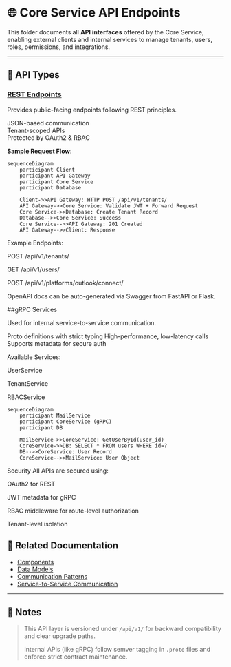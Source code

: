# 🌐 Core Service API Endpoints

This folder documents all **API interfaces** offered by the Core Service, enabling external clients and internal services to manage tenants, users, roles, permissions, and integrations.

---

## 📡 API Types

### [REST Endpoints](./rest-endpoints.md)
Provides public-facing endpoints following REST principles.

 JSON-based communication  
 Tenant-scoped APIs  
 Protected by OAuth2 & RBAC

**Sample Request Flow**:

```mermaid
sequenceDiagram
    participant Client
    participant API Gateway
    participant Core Service
    participant Database

    Client->>API Gateway: HTTP POST /api/v1/tenants/
    API Gateway->>Core Service: Validate JWT + Forward Request
    Core Service->>Database: Create Tenant Record
    Database-->>Core Service: Success
    Core Service-->>API Gateway: 201 Created
    API Gateway-->>Client: Response
```    
 Example Endpoints:

POST /api/v1/tenants/

GET /api/v1/users/

POST /api/v1/platforms/outlook/connect/

OpenAPI docs can be auto-generated via Swagger from FastAPI or Flask.   

##gRPC Services

Used for internal service-to-service communication.

Proto definitions with strict typing
High-performance, low-latency calls
Supports metadata for secure auth

Available Services:

UserService

TenantService

RBACService

```mermaid
sequenceDiagram
    participant MailService
    participant CoreService (gRPC)
    participant DB

    MailService->>CoreService: GetUserById(user_id)
    CoreService->>DB: SELECT * FROM users WHERE id=?
    DB-->>CoreService: User Record
    CoreService-->>MailService: User Object
```    
Security
All APIs are secured using:

OAuth2 for REST

JWT metadata for gRPC

RBAC middleware for route-level authorization

Tenant-level isolation

## 🧩 Related Documentation

- [Components](../components/)
- [Data Models](../data-models/)
- [Communication Patterns](../communication-patterns/)
- [Service-to-Service Communication](../../service-communication/)

---

## 📘 Notes

> This API layer is versioned under `/api/v1/` for backward compatibility and clear upgrade paths.
> 
> Internal APIs (like gRPC) follow semver tagging in `.proto` files and enforce strict contract maintenance.


